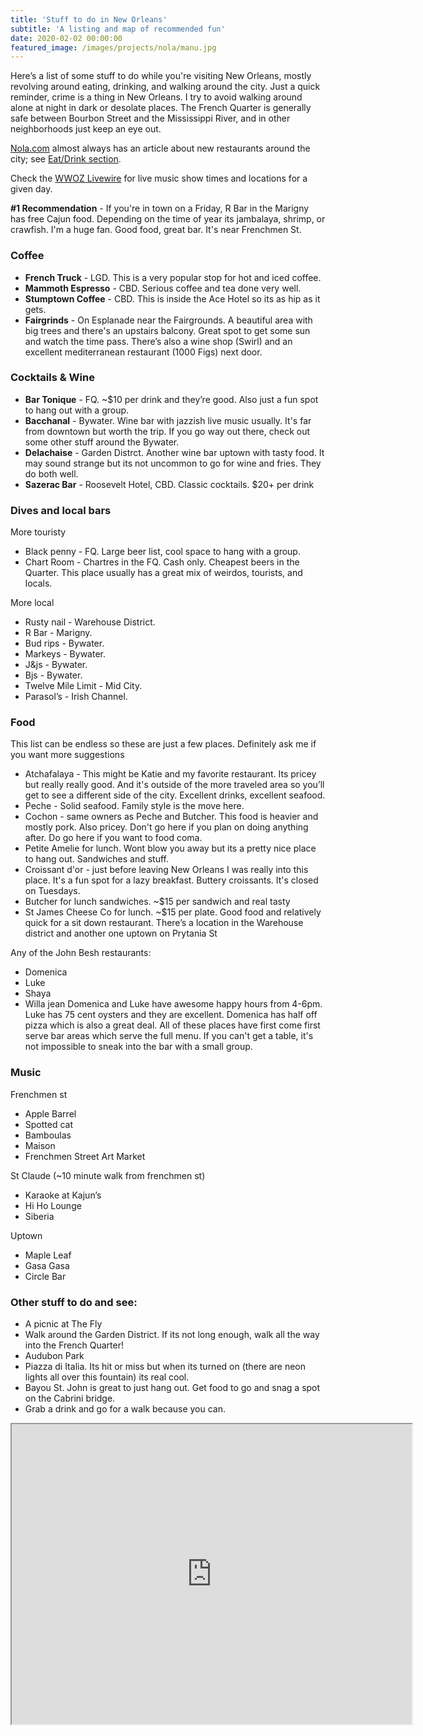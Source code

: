 ```yaml
---
title: 'Stuff to do in New Orleans'
subtitle: 'A listing and map of recommended fun'
date: 2020-02-02 00:00:00
featured_image: /images/projects/nola/manu.jpg
---
```


Here’s a list of some stuff to do while you're visiting New Orleans, mostly
revolving around eating, drinking, and walking around the city. Just
a quick reminder, crime is a thing in New Orleans. I try to avoid walking
around alone at night in dark or desolate places. The French Quarter is
generally safe between Bourbon Street and the Mississippi River, and in
other neighborhoods just keep an eye out.

[Nola.com](https://www.nola.com) almost always has an article about new
restaurants around the city; see
[Eat/Drink section](https://www.nola.com/entertainment_life/eat-drink/).

Check the [WWOZ Livewire](https://www.wwoz.org/calendar/livewire-music) for
live music show times and locations for a given day.

**#1 Recommendation** - If you're in town on a Friday, R Bar in the Marigny has
free Cajun food. Depending on the time of year its jambalaya, shrimp, or
crawfish. I'm a huge fan. Good food, great bar. It's near Frenchmen St.

### Coffee
- **French Truck** - LGD. This is a very popular stop for hot and iced coffee.
- **Mammoth Espresso** - CBD. Serious coffee and tea done very well.
- **Stumptown Coffee** - CBD. This is inside the Ace Hotel so its as hip
  as it gets.
- **Fairgrinds** - On Esplanade near the Fairgrounds. A beautiful area
  with big trees and there's an upstairs balcony. Great spot to get some
  sun and watch the time pass. There’s also a wine shop (Swirl) and an
  excellent mediterranean restaurant (1000 Figs) next door.

### Cocktails & Wine
- **Bar Tonique** - FQ. ~$10 per drink and they’re good. Also just a fun spot to hang out with a group.
- **Bacchanal** - Bywater. Wine bar with jazzish live music usually. It's far from downtown but worth the trip. If you go way out there, check out some other stuff around the Bywater. 
- **Delachaise** - Garden Distrct. Another wine bar uptown with tasty food. It may sound strange but its not uncommon to go for wine and fries. They do both well.
- **Sazerac Bar** - Roosevelt Hotel, CBD. Classic cocktails. $20+ per drink

### Dives and local bars
More touristy
- Black penny - FQ. Large beer list, cool space to hang with a group.
- Chart Room - Chartres in the FQ. Cash only. Cheapest beers in the Quarter.
  This place usually has a great mix of weirdos, tourists, and locals. 

More local
- Rusty nail - Warehouse District.
- R Bar - Marigny.
- Bud rips - Bywater.
- Markeys - Bywater.
- J&js - Bywater.
- Bjs - Bywater.
- Twelve Mile Limit - Mid City.
- Parasol’s - Irish Channel.

### Food
This list can be endless so these are just a few places. Definitely ask me if you want more suggestions

- Atchafalaya - This might be Katie and my favorite restaurant. Its pricey but really really good. And it's outside of the more traveled area so you’ll get to see a different side of the city. Excellent drinks, excellent seafood.
- Peche - Solid seafood. Family style is the move here.
- Cochon - same owners as Peche and Butcher. This food is heavier and mostly pork. Also pricey. Don't go here if you plan on doing anything after. Do go here if you want to food coma.
- Petite Amelie for lunch. Wont blow you away but its a pretty nice place to hang out. Sandwiches and stuff.
- Croissant d'or - just before leaving New Orleans I was really into this place. It's a fun spot for a lazy breakfast. Buttery croissants. It's closed on Tuesdays.
- Butcher for lunch sandwiches. ~$15 per sandwich and real tasty
- St James Cheese Co for lunch. ~$15 per plate. Good food and relatively quick for a sit down restaurant.  There’s a location in the Warehouse district and another one uptown on Prytania St

Any of the John Besh restaurants:
- Domenica
- Luke
- Shaya
- Willa jean
Domenica and Luke have awesome happy hours from 4-6pm. Luke has 75 cent oysters and they are excellent. Domenica has half off pizza which is also a great deal. All of these places have first come first serve bar areas which serve the full menu. If you can't get a table, it's not impossible to sneak into the bar with a small group. 

### Music

Frenchmen st
- Apple Barrel
- Spotted cat
- Bamboulas
- Maison
- Frenchmen Street Art Market

St Claude (~10 minute walk from frenchmen st)
- Karaoke at Kajun’s
- Hi Ho Lounge
- Siberia

Uptown
- Maple Leaf
- Gasa Gasa
- Circle Bar

### Other stuff to do and see:
- A picnic at The Fly
- Walk around the Garden District. If its not long enough, walk all the way into the French Quarter!
- Audubon Park
- Piazza di Italia. Its hit or miss but when its turned on (there are neon lights all over this fountain) its real cool.
- Bayou St. John is great to just hang out. Get food to go and snag a spot on the Cabrini bridge.
- Grab a drink and go for a walk because you can. 


<iframe src="https://www.google.com/maps/d/u/0/embed?mid=1LPHLhYEl0rcuAHLLhjHtOSYJZOast7RU" width="640" height="480"></iframe>
